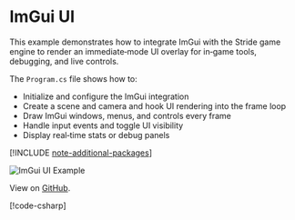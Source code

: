 # ImGui UI

This example demonstrates how to integrate ImGui with the Stride game engine to render an immediate‑mode UI overlay for in‑game tools, debugging, and live controls.

The `Program.cs` file shows how to:
- Initialize and configure the ImGui integration
- Create a scene and camera and hook UI rendering into the frame loop
- Draw ImGui windows, menus, and controls every frame
- Handle input events and toggle UI visibility
- Display real‑time stats or debug panels

[!INCLUDE [note-additional-packages](../../../includes/manual/examples/note-additional-packages.md)]

![ImGui UI Example](media/stride-game-engine-example11-imgui-ui.webp)

View on [GitHub](https://github.com/stride3d/stride-community-toolkit/tree/main/examples/code-only/Example11_ImGui).

[!code-csharp[](../../../../examples/code-only/Example11_ImGui/Program.cs)]